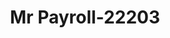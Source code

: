 ---
f_zip-code: 73505
f_state-code: OK
title: Mr Payroll-22203
f_phone: 580-353-1004
f_city-only: Lawton
f_address: 2524 Sw G Ave Apt 1 Lawton
f_location-unique-id: '22203'
slug: mr-payroll-22203
updated-on: '2024-05-30T13:46:58.046Z'
created-on: '2024-05-30T13:36:59.803Z'
published-on: '2024-05-30T13:54:32.469Z'
f_city-state: cms/city/lawton-ok.md
f_company: cms/company/mr-payroll.md
f_state: cms/state/oklahoma.md
layout: '[payday-loan].html'
tags: payday-loan
---